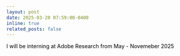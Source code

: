 ```yaml
---
layout: post
date: 2025-03-20 07:59:00-0400
inline: true
related_posts: false
---
```


<a style="color: black;">I will be interning at Adobe Research from May - Novemeber 2025</a>
